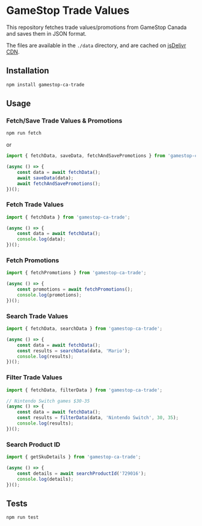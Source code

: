 # GameStop Trade Values

This repository fetches trade values/promotions from GameStop Canada and saves them in JSON format.

The files are available in the `./data` directory, and are cached on [jsDelivr CDN](https://cdn.jsdelivr.net/gh/sabatale/gamestop-ca-trade@main/data/trade_values_latest.min.json).

## Installation

```bash
npm install gamestop-ca-trade
```

## Usage

### Fetch/Save Trade Values & Promotions

```bash
npm run fetch
```

or

```javascript
import { fetchData, saveData, fetchAndSavePromotions } from 'gamestop-ca-trade';

(async () => {
    const data = await fetchData();
    await saveData(data);
    await fetchAndSavePromotions();
})();
```

### Fetch Trade Values

```javascript
import { fetchData } from 'gamestop-ca-trade';

(async () => {
    const data = await fetchData();
    console.log(data);
})();
```

### Fetch Promotions

```javascript
import { fetchPromotions } from 'gamestop-ca-trade';

(async () => {
    const promotions = await fetchPromotions();
    console.log(promotions);
})();
```

### Search Trade Values

```javascript
import { fetchData, searchData } from 'gamestop-ca-trade';

(async () => {
    const data = await fetchData();
    const results = searchData(data, 'Mario');
    console.log(results);
})();
```

### Filter Trade Values

```javascript
import { fetchData, filterData } from 'gamestop-ca-trade';

// Nintendo Switch games $30-35
(async () => {
    const data = await fetchData();
    const results = filterData(data, 'Nintendo Switch', 30, 35);
    console.log(results);
})();
```

### Search Product ID

```javascript
import { getSkuDetails } from 'gamestop-ca-trade';

(async () => {
    const details = await searchProductId('729016');
    console.log(details);
})();
```

## Tests

```bash
npm run test
```